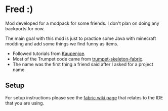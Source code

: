 # Fred :)

Mod developed for a modpack for some friends. I don't plan on doing any backports for now.

The main goal with this mod is just to practice some Java with minecraft modding and add some things we find funny as items.

-   Followed tutorials from [Kaupenjoe](https://www.youtube.com/playlist?list=PLKGarocXCE1EeLZggaXPJaARxnAbUD8Y_).
-   Most of the Trumpet code came from [trumpet-skeleton-fabric](https://github.com/JamiesWhiteShirt/trumpet-skeleton-fabric/).
-   The name was the first thing a friend said after I asked for a project name.

## Setup

For setup instructions please see the [fabric wiki page](https://fabricmc.net/wiki/tutorial:setup) that relates to the IDE that you are using.

